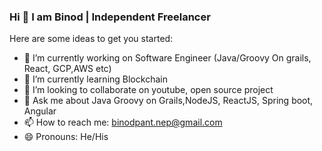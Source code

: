 ### Hi 👋 I am Binod | Independent Freelancer



Here are some ideas to get you started:

- 🔭 I’m currently working on Software Engineer (Java/Groovy On grails, React, GCP,AWS etc)
- 🌱 I’m currently learning Blockchain
- 👯 I’m looking to collaborate on youtube, open source project
- 💬 Ask me about Java Groovy on Grails,NodeJS, ReactJS, Spring boot, Angular
- 📫 How to reach me: binodpant.nep@gmail.com
- 😄 Pronouns: He/His
